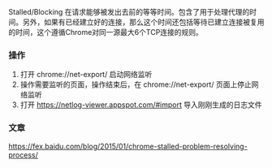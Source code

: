 Stalled/Blocking
在请求能够被发出去前的等等时间。包含了用于处理代理的时间。另外，如果有已经建立好的连接，那么这个时间还包括等待已建立连接被复用的时间，这个遵循Chrome对同一源最大6个TCP连接的规则。


### 操作
1. 打开 chrome://net-export/ 启动网络监听
2. 操作需要监听的页面，操作结束后，在 chrome://net-export/ 页面上停止网络监听
3. 打开 https://netlog-viewer.appspot.com/#import 导入刚刚生成的日志文件

### 文章
https://fex.baidu.com/blog/2015/01/chrome-stalled-problem-resolving-process/